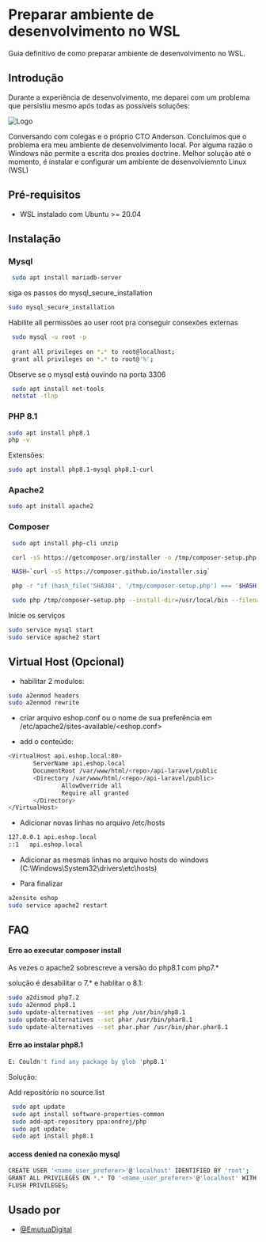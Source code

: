 
# Preparar ambiente de desenvolvimento no WSL

Guia definitivo de como preparar ambiente de desenvolvimento no WSL.





## Introdução

Durante a experiência de desenvolvimento, me deparei com um problema que persistiu mesmo após todas as possíveis soluções:

![Logo](https://media.discordapp.net/attachments/1047887960718188635/1057723159530459177/image.png?width=960&height=145)

Conversando com colegas e o próprio CTO Anderson. Concluímos que o problema era meu ambiente de desenvolvimento local.
Por alguma razão o Windows não permite a escrita dos proxies doctrine.
Melhor solução até o momento, é instalar e configurar um ambiente de desenvolviemnto Linux (WSL)

## Pré-requisitos

- WSL instalado com Ubuntu >= 20.04

## Instalação


### Mysql

```bash
 sudo apt install mariadb-server
```
siga os passos do mysql_secure_installation

```bash
sudo mysql_secure_installation
```

Habilite all permissões ao user root pra conseguir consexões externas
```bash
 sudo mysql -u root -p
 
 grant all privileges on *.* to root@localhost;
 grant all privileges on *.* to root@'%';
```

Observe se o mysql está ouvindo na porta 3306

```bash
 sudo apt install net-tools
 netstat -tlnp
```

### PHP 8.1

```bash
sudo apt install php8.1
php -v
```
Extensões:
```bash
sudo apt install php8.1-mysql php8.1-curl
```
### Apache2
```bash
sudo apt install apache2
```
### Composer

```bash
 sudo apt install php-cli unzip
```
```bash
 curl -sS https://getcomposer.org/installer -o /tmp/composer-setup.php
```
```bash
 HASH=`curl -sS https://composer.github.io/installer.sig`
```
```bash
 php -r "if (hash_file('SHA384', '/tmp/composer-setup.php') === '$HASH') { echo 'Installer verified'; } else { echo 'Installer corrupt'; unlink('composer-setup.php'); } echo PHP_EOL;"
```
```bash
 sudo php /tmp/composer-setup.php --install-dir=/usr/local/bin --filename=composer
```

Inicie os serviços
```bash
sudo service mysql start
sudo service apache2 start
```
## Virtual Host (Opcional)

- habilitar 2 modulos:

```bash 
sudo a2enmod headers
sudo a2enmod rewrite
``` 

- criar arquivo eshop.conf ou o nome de sua preferência em /etc/apache2/sites-available/<eshop.conf>

- add o conteúdo:
 ```bash
 <VirtualHost api.eshop.local:80>
        ServerName api.eshop.local
        DocumentRoot /var/www/html/<repo>/api-laravel/public
        <Directory /var/www/html/<repo>/api-laravel/public>
                AllowOverride all
                Require all granted
        </Directory>
</VirtualHost>
 ```

 - Adicionar novas linhas no arquivo /etc/hosts

 ```bash
 127.0.0.1 api.eshop.local
 ::1   api.eshop.local
 ``` 

- Adicionar as mesmas linhas no arquivo hosts do windows (C:\Windows\System32\drivers\etc\hosts)
 
- Para finalizar
```bash
a2ensite eshop
sudo service apache2 restart
```
## FAQ

#### Erro ao executar composer install

As vezes o apache2 sobrescreve a versão do php8.1 com php7.*

solução é desabilitar o 7.* e hablitar o 8.1: 

```bash
sudo a2dismod php7.2
sudo a2enmod php8.1 
sudo update-alternatives --set php /usr/bin/php8.1
sudo update-alternatives --set phar /usr/bin/phar8.1
sudo update-alternatives --set phar.phar /usr/bin/phar.phar8.1

```

#### Erro ao instalar php8.1 

```bash 
E: Couldn't find any package by glob 'php8.1' 
```  

Solução: 

Add repositório no source.list
```bash
 sudo apt update
 sudo apt install software-properties-common
 sudo add-apt-repository ppa:ondrej/php
 sudo apt update
 sudo apt install php8.1
```
#### access denied na conexão mysql

```bash
CREATE USER '<name_user_preferer>'@'localhost' IDENTIFIED BY 'root';
GRANT ALL PRIVILEGES ON *.* TO '<name_user_preferer>'@'localhost' WITH GRANT OPTION;
FLUSH PRIVILEGES;
```

## Usado por

- [@EmutuaDigital](https://emutuadigital.com/)

